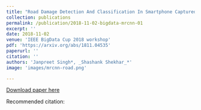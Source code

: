 ```yaml
---
title: "Road Damage Detection And Classification In Smartphone Captured Images Using Mask R-CNN"
collection: publications
permalink: /publication/2018-11-02-bigdata-mrcnn-01
excerpt: ''
date: 2018-11-02
venue: 'IEEE BigData Cup 2018 workshop'
pdf: 'https://arxiv.org/abs/1811.04535'
paperurl: ''
citation: ''
authors: 'Janpreet Singh*, _Shashank Shekhar_*'
image: 'images/mrcnn-road.png' 

---
```


[Download paper here](https://arxiv.org/abs/1811.04535)

Recommended citation: 